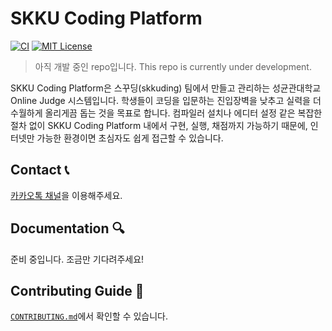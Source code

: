 # SKKU Coding Platform

[![CI](https://github.com/skkuding/next/actions/workflows/ci.yml/badge.svg)](https://github.com/skkuding/next/actions/workflows/ci.yml)
[![MIT License](https://img.shields.io/github/license/skkuding/next)](https://github.com/skkuding/next/blob/main/LICENSE)

> 아직 개발 중인 repo입니다. This repo is currently under development.

SKKU Coding Platform은 스꾸딩(skkuding) 팀에서 만들고 관리하는 성균관대학교 Online Judge 시스템입니다.
학생들이 코딩을 입문하는 진입장벽을 낮추고 실력을 더 수월하게 올리게끔 돕는 것을 목표로 합니다.
컴파일러 설치나 에디터 설정 같은 복잡한 절차 없이 SKKU Coding Platform 내에서 구현, 실행, 채점까지 가능하기 때문에, 인터넷만 가능한 환경이면 초심자도 쉽게 접근할 수 있습니다.

## Contact 📞

[카카오톡 채널](https://pf.kakao.com/_UKraK/chat)을 이용해주세요.

## Documentation 🔍

준비 중입니다. 조금만 기다려주세요!

## Contributing Guide 👏

[`CONTRIBUTING.md`](CONTRIBUTING.md)에서 확인할 수 있습니다.
